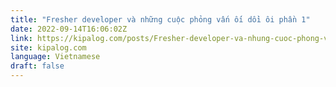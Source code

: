 ```yaml
---
title: "Fresher developer và những cuộc phỏng vấn ối dồi ôi phần 1"
date: 2022-09-14T16:06:02Z
link: https://kipalog.com/posts/Fresher-developer-va-nhung-cuoc-phong-van-oi-doi-oi-phan-1?utm_medium=RSS&utm_source=news.12bit.vn
site: kipalog.com
language: Vietnamese
draft: false
---
```

